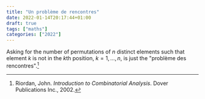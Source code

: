 ```yaml
---
title: "Un problème de rencontres"
date: 2022-01-14T20:17:44+01:00
draft: true
tags: ["maths"]
categories: ["2022"]
---
```


Asking for the number of permutations of $n$ distinct elements such that element $k$ is not in the $k$th position, $k=1, \dots, n$, is just the "problème des rencontres".[^1]

[^1]: Riordan, John. _Introduction to Combinatorial Analysis_. Dover Publications Inc., 2002.
